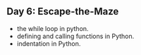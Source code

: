 ## Day 6: Escape-the-Maze

- the while loop in python.
- defining and calling functions in Python.
- indentation in Python.
